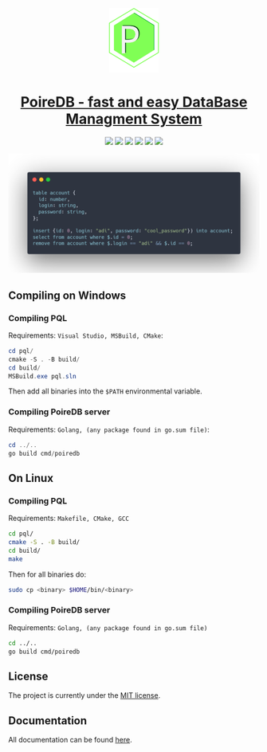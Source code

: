 <p align="center"><img width="100" src="./images/poiredb_icon.svg"></img></p>
<h1 align="center"><a href="https://github.com/poiredb/poiredb">PoireDB - fast and easy DataBase Managment System</a></h1>

<p align="center">
<img src="https://github.com/poiredb/poiredb/workflows/Windows/badge.svg"></img>
<img src="https://github.com/poiredb/poiredb/workflows/Ubuntu/badge.svg"></img>
<img src="https://github.com/poiredb/poiredb/workflows/MacOS/badge.svg"></img>
<img src="https://img.shields.io/github/license/poiredb/poiredb"></img>
<img src="https://img.shields.io/tokei/lines/github/poiredb/poiredb"></img>
<img src="https://img.shields.io/github/commit-activity/w/poiredb/poiredb"></img>
</p>

<p align="center"><img width="600" src="images/carbon.png"></img></p>

## Compiling on Windows

### Compiling PQL
Requirements: `Visual Studio, MSBuild, CMake`:
```powershell
cd pql/
cmake -S . -B build/
cd build/
MSBuild.exe pql.sln
```
Then add all binaries into the `$PATH` environmental variable.

### Compiling PoireDB server
Requirements: `Golang, (any package found in go.sum file)`:
```powershell
cd ../..
go build cmd/poiredb
```

## On Linux
### Compiling PQL
Requirements: `Makefile, CMake, GCC`
```bash
cd pql/
cmake -S . -B build/
cd build/
make
```

Then for all binaries do:
```bash
sudo cp <binary> $HOME/bin/<binary>
```

### Compiling PoireDB server
Requirements: `Golang, (any package found in go.sum file)`
```bash
cd ../..
go build cmd/poiredb
```

## License
The project is currently under the [MIT license](https://github.com/PoireDB/PoireDB/blob/master/LICENSE).

## Documentation
All documentation can be found [here](https://github.com/PoireDB/PoireDB/wiki).